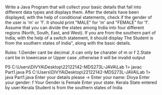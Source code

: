 Write a Java Program that will collect your basic details that fall into different data types and displays them.
After the details have been displayed, with the help of conditional statements, check if the gender of the user is 'm' or 'f'. It should print "MALE" for 'm' and "FEMALE" for 'f'.
Assume that you can divide the states among India into four different regions (North, South, East, and West). If you are from the southern part of India; with the help of a switch statement, it should display The Student is from the southern states of India", along with the basic details.

Rules:
1.Gender cant be decimal ,it can only be charater of m or f
2.State cant be in lowercase or Upper case ,otherwise it will be invalid output

PS C:\Users\DIVYA\Desktop\22122142-MDS273L-JAVA\Lab 1> javac Part1.java
PS C:\Users\DIVYA\Desktop\22122142-MDS273L-JAVA\Lab 1> java Part1.java 
Enter your details please ->
Enter your name:
Divya
Enter your gender:
f
Your Gender is Female
Enter your state:
Kerala
State entered by user:Kerala
Student is from the southern states of India